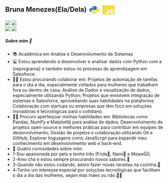 ## Bruna Menezes(Ela/Dela)  <img align="center" alt="Rafa-Python" height="30" width="40" src="https://raw.githubusercontent.com/devicons/devicon/master/icons/python/python-original.svg">  <img align="center" alt="Rafa-Js" height="30" width="40" src="https://raw.githubusercontent.com/devicons/devicon/master/icons/javascript/javascript-plain.svg"> 
<div>
 <a href="https://www.linkedin.com/in/bruna-menezes-uehara-a53988261/" target="_blank"><img src="https://img.shields.io/badge/-LinkedIn-%230077B5?style=for-the-badge&logo=linkedin&logoColor=white" target="_blank"></a> 
  <a href = "mailto:brunaameenezes@gmail.com"><img src="https://img.shields.io/badge/-Gmail-%23333?style=for-the-badge&logo=gmail&logoColor=white" target="_blanck"></a>

 </div>
 <div>
  <img height="180em" src="https://github-readme-stats.vercel.app/api?username=brunamenezesuehara&show_icons=true&theme=onedark&include_all_commits=true&count_private=true&count_private=true"/>
  <img height="180em" src="https://github-readme-stats.vercel.app/api/top-langs/?username=brunamenezesuehara&layout=compact&langs_count=7&theme=onedark"/>
</div>

##### Sobre mim 🌻

- 📚 Acadêmica em Análise e Desenvolvimento de Sistemas
- 💻 Estou aprendendo a desenvolver e analisar dados com Python com a {reprograma} e também estou no processo de aprendizagem em Salesforce.
- 🤼‍♀️ Estou procurando colaborar em: Projetos de automação de tarefas para o dia a dia, especialmente voltados para mulheres que trabalham fora ou dentro de casa; Análise de Dados e visualização de dados, especialmente utilizando Python; Projetos que envolvem integração de sistemas e Salesforce, aproveitando suas habilidades na plataforma; Colaboração com startups ou empresas que têm foco em soluções inovadoras e tecnológicas para o cotidiano.
- 👩‍🔧 Procuro aperfeiçoar minhas habilidades em: Bibliotecas como Pandas, NumPy e Matplotlib para análise de dados; Desenvolvimento de projetos open-source e melhores práticas para contribuir em equipes de desenvolvimento; Gestão de projetos e colaboração utilizando Git e GitHub; Explorar linguagens como JavaScript para expandir meu conhecimento em desenvolvimento web e back-end.
- 🤭 Quatro curiosidades sobre mim:
- 1-Sou apaixonada por pets e tenho três (Frida🐶, Nami🐶 e Meaw🐱).
- 2-Amo chá e estou sempre procurando novos sabores.🍵
- 3-Quando não estou codando, adoro fazer novas receitas na cozinha.🍳
- 4-Tenho um interesse especial por soluções tecnológicas que facilitam o dia a dia das mulheres, sejam elas mães ou não.👩‍💻
